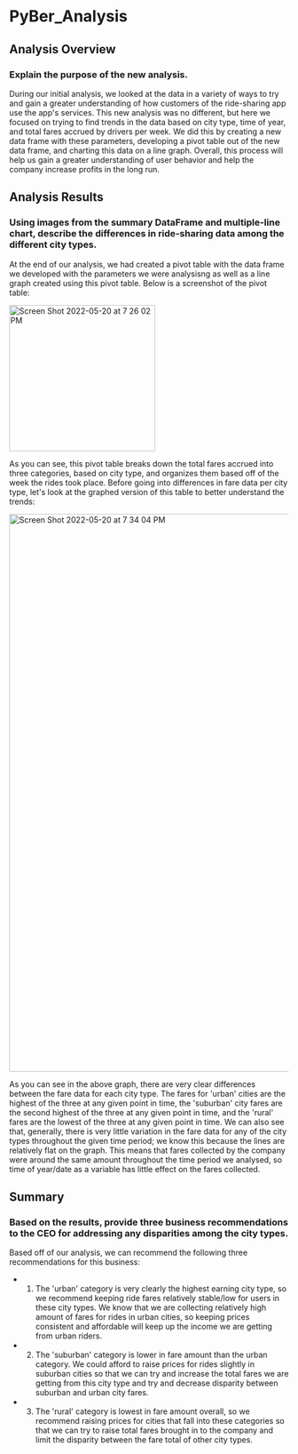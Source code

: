 # PyBer_Analysis
## Analysis Overview
### Explain the purpose of the new analysis.
During our initial analysis, we looked at the data in a variety of ways to try and gain a greater understanding of how customers of the ride-sharing app use the app's services. This new analysis was no different, but here we focused on trying to find trends in the data based on city type, time of year, and total fares accrued by drivers per week. We did this by creating a new data frame with these parameters, developing a pivot table out of the new data frame, and charting this data on a line graph. Overall, this process will help us gain a greater understanding of user behavior and help the company increase profits in the long run.

## Analysis Results
### Using images from the summary DataFrame and multiple-line chart, describe the differences in ride-sharing data among the different city types.
At the end of our analysis, we had created a pivot table with the data frame we developed with the parameters we were analysisng as well as a line graph created using this pivot table. Below is a screenshot of the pivot table:

<img width="263" alt="Screen Shot 2022-05-20 at 7 26 02 PM" src="https://user-images.githubusercontent.com/103055666/169624197-1f3daec3-d4c6-4085-bed2-3b924f7527c4.png">

As you can see, this pivot table breaks down the total fares accrued into three categories, based on city type, and organizes them based off of the week the rides took place. Before going into differences in fare data per city type, let's look at the graphed version of this table to better understand the trends:

<img width="1004" alt="Screen Shot 2022-05-20 at 7 34 04 PM" src="https://user-images.githubusercontent.com/103055666/169624657-5e487688-0c5e-4bce-be79-2aafb8b9122c.png">

As you can see in the above graph, there are very clear differences between the fare data for each city type. The fares for 'urban' cities are the highest of the three at any given point in time, the 'suburban' city fares are the second highest of the three at any given point in time, and the 'rural' fares are the lowest of the three at any given point in time. We can also see that, generally, there is very little variation in the fare data for any of the city types throughout the given time period; we know this because the lines are relatively flat on the graph. This means that fares collected by the company were around the same amount throughout the time period we analysed, so time of year/date as a variable has little effect on the fares collected.

## Summary
### Based on the results, provide three business recommendations to the CEO for addressing any disparities among the city types.
Based off of our analysis, we can recommend the following three recommendations for this business:
* 1. The 'urban' category is very clearly the highest earning city type, so we recommend keeping ride fares relatively stable/low for users in these city types. We know that we are collecting relatively high amount of fares for rides in urban cities, so keeping prices consistent and affordable will keep up the income we are getting from urban riders.
* 2. The 'suburban' category is lower in fare amount than the urban category. We could afford to raise prices for rides slightly in suburban cities so that we can try and increase the total fares we are getting from this city type and try and decrease disparity between suburban and urban city fares.
* 3. The 'rural' category is lowest in fare amount overall, so we recommend raising prices for cities that fall into these categories so that we can try to raise total fares brought in to the company and limit the disparity between the fare total of other city types.

